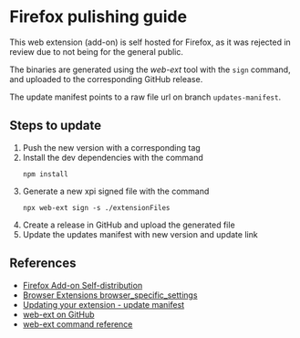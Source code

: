 # Firefox pulishing guide

This web extension (add-on) is self hosted for Firefox, as it was rejected in review due to not being for the general public.

The binaries are generated using the _web-ext_ tool with the `sign` command, and uploaded to the corresponding GitHub release.

The update manifest points to a raw file url on branch `updates-manifest`.

## Steps to update

1. Push the new version with a corresponding tag
1. Install the dev dependencies with the command
    ```
    npm install
    ```
1. Generate a new xpi signed file with the command
    ```
    npx web-ext sign -s ./extensionFiles
    ```
1. Create a release in GitHub and upload the generated file
1. Update the updates manifest with new version and update link

## References

- [Firefox Add-on Self-distribution](https://extensionworkshop.com/documentation/publish/submitting-an-add-on/#self-distribution)
- [Browser Extensions browser_specific_settings](https://developer.mozilla.org/en-US/docs/Mozilla/Add-ons/WebExtensions/manifest.json/browser_specific_settings)
- [Updating your extension - update manifest](https://extensionworkshop.com/documentation/manage/updating-your-extension/)
- [web-ext on GitHub](https://github.com/mozilla/web-ext)
- [web-ext command reference](https://extensionworkshop.com/documentation/develop/web-ext-command-reference/#web-ext-sign)